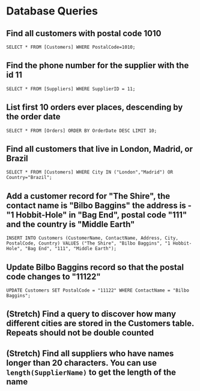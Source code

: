 # Database Queries

## Find all customers with postal code 1010

`SELECT * FROM [Customers] WHERE PostalCode=1010;`

## Find the phone number for the supplier with the id 11

`SELECT * FROM [Suppliers] WHERE SupplierID = 11;`

## List first 10 orders ever places, descending by the order date

`SELECT * FROM [Orders] ORDER BY OrderDate DESC LIMIT 10;`

## Find all customers that live in London, Madrid, or Brazil

`SELECT * FROM [Customers] WHERE City IN ("London","Madrid") OR Country="Brazil";`

## Add a customer record for "The Shire", the contact name is "Bilbo Baggins" the address is -"1 Hobbit-Hole" in "Bag End", postal code "111" and the country is "Middle Earth"

`INSERT INTO Customers (CustomerName, ContactName, Address, City, PostalCode, Country) VALUES ("The Shire", "Bilbo Baggins", "1 Hobbit-Hole", "Bag End", "111", "Middle Earth");`

## Update Bilbo Baggins record so that the postal code changes to "11122"

`UPDATE Customers SET PostalCode = "11122" WHERE ContactName = "Bilbo Baggins";`

## (Stretch) Find a query to discover how many different cities are stored in the Customers table. Repeats should not be double counted

## (Stretch) Find all suppliers who have names longer than 20 characters. You can use `length(SupplierName)` to get the length of the name
